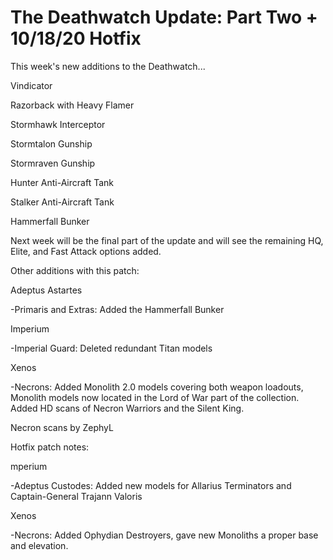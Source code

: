 # The Deathwatch Update: Part Two + 10/18/20 Hotfix

This week's new additions to the Deathwatch...

Vindicator

Razorback with Heavy Flamer

Stormhawk Interceptor

Stormtalon Gunship

Stormraven Gunship

Hunter Anti-Aircraft Tank

Stalker Anti-Aircraft Tank

Hammerfall Bunker


Next week will be the final part of the update and will see the remaining HQ, Elite, and Fast Attack options added.


Other additions with this patch:

Adeptus Astartes

-Primaris and Extras: Added the Hammerfall Bunker

Imperium

-Imperial Guard: Deleted redundant Titan models

Xenos

-Necrons: Added Monolith 2.0 models covering both weapon loadouts, Monolith models now located in the Lord of War part of the collection. Added HD scans of Necron Warriors and the Silent King.


Necron scans by ZephyL

Hotfix patch notes:

mperium

-Adeptus Custodes: Added new models for Allarius Terminators and Captain-General Trajann Valoris

Xenos

-Necrons: Added Ophydian Destroyers, gave new Monoliths a proper base and elevation.
